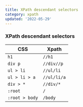 ```yaml
---
title: XPath descendant selectors
category: xpath
updated: '2022-05-29'
---
```


### XPath descendant selectors

| CSS            | Xpath       |
| -------------- | ----------- |
| `h1`           | `//h1`      |
| `div p`        | `//div//p`  |
| `ul > li`      | `//ul/li`   |
| `ul > li > a`  | `//ul/li/a` |
| `div > *`      | `//div/*`   |
| `:root`        | `/`         |
| `:root > body` | `/body`     |
